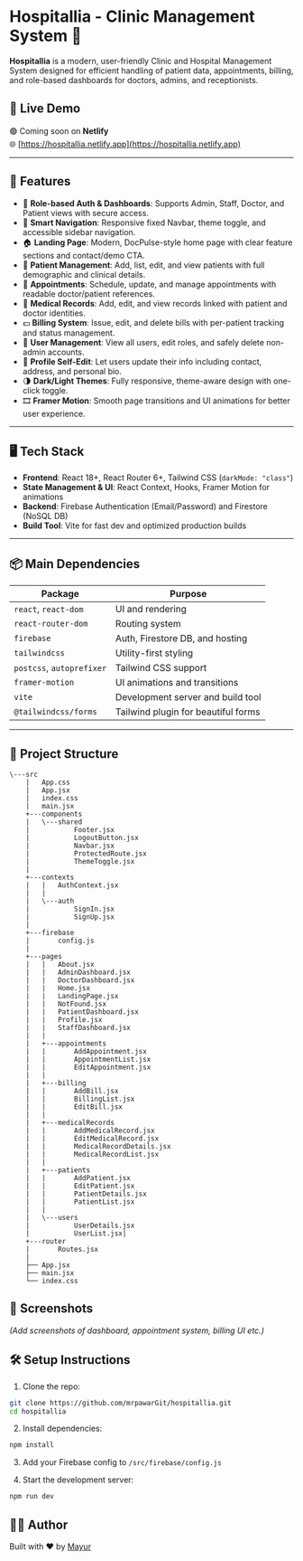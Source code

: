 # Hospitallia - Clinic Management System 🏥

**Hospitallia** is a modern, user-friendly Clinic and Hospital Management System designed for efficient handling of patient data, appointments, billing, and role-based dashboards for doctors, admins, and receptionists.

## 🚀 Live Demo

🟢 Coming soon on **Netlify**  
🌐 [https://hospitallia.netlify.app](https://hospitallia.netlify.app)

---

## 🚀 Features

* 🔐 **Role-based Auth & Dashboards**: Supports Admin, Staff, Doctor, and Patient views with secure access.
* 🧭 **Smart Navigation**: Responsive fixed Navbar, theme toggle, and accessible sidebar navigation.
* 🏠 **Landing Page**: Modern, DocPulse-style home page with clear feature sections and contact/demo CTA.
* 🧍 **Patient Management**: Add, list, edit, and view patients with full demographic and clinical details.
* 📅 **Appointments**: Schedule, update, and manage appointments with readable doctor/patient references.
* 📁 **Medical Records**: Add, edit, and view records linked with patient and doctor identities.
* 💵 **Billing System**: Issue, edit, and delete bills with per-patient tracking and status management.
* 👥 **User Management**: View all users, edit roles, and safely delete non-admin accounts.
* 👤 **Profile Self-Edit**: Let users update their info including contact, address, and personal bio.
* 🌗 **Dark/Light Themes**: Fully responsive, theme-aware design with one-click toggle.
* 🎞️ **Framer Motion**: Smooth page transitions and UI animations for better user experience.

---

## 🖥️ Tech Stack

* **Frontend**: React 18+, React Router 6+, Tailwind CSS (`darkMode: "class"`)
* **State Management & UI**: React Context, Hooks, Framer Motion for animations
* **Backend**: Firebase Authentication (Email/Password) and Firestore (NoSQL DB)
* **Build Tool**: Vite for fast dev and optimized production builds

---

## 📦 Main Dependencies

| Package                   | Purpose                             |
| ------------------------- | ----------------------------------- |
| `react`, `react-dom`      | UI and rendering                    |
| `react-router-dom`        | Routing system                      |
| `firebase`                | Auth, Firestore DB, and hosting     |
| `tailwindcss`             | Utility-first styling               |
| `postcss`, `autoprefixer` | Tailwind CSS support                |
| `framer-motion`           | UI animations and transitions       |
| `vite`                    | Development server and build tool   |
| `@tailwindcss/forms`      | Tailwind plugin for beautiful forms |

---

## 📂 Project Structure

```
\---src
    |   App.css
    |   App.jsx
    |   index.css
    |   main.jsx
    +---components
    |   \---shared
    |           Footer.jsx
    |           LogoutButton.jsx
    |           Navbar.jsx
    |           ProtectedRoute.jsx
    |           ThemeToggle.jsx
    |
    +---contexts
    |   |   AuthContext.jsx
    |   |
    |   \---auth
    |           SignIn.jsx
    |           SignUp.jsx
    |
    +---firebase
    |       config.js
    |
    +---pages
    |   |   About.jsx
    |   |   AdminDashboard.jsx
    |   |   DoctorDashboard.jsx
    |   |   Home.jsx
    |   |   LandingPage.jsx
    |   |   NotFound.jsx
    |   |   PatientDashboard.jsx
    |   |   Profile.jsx
    |   |   StaffDashboard.jsx
    |   |
    |   +---appointments
    |   |       AddAppointment.jsx
    |   |       AppointmentList.jsx
    |   |       EditAppointment.jsx
    |   |
    |   +---billing
    |   |       AddBill.jsx
    |   |       BillingList.jsx
    |   |       EditBill.jsx
    |   |
    |   +---medicalRecords
    |   |       AddMedicalRecord.jsx
    |   |       EditMedicalRecord.jsx
    |   |       MedicalRecordDetails.jsx
    |   |       MedicalRecordList.jsx
    |   |
    |   +---patients
    |   |       AddPatient.jsx
    |   |       EditPatient.jsx
    |   |       PatientDetails.jsx
    |   |       PatientList.jsx
    |   |
    |   \---users
    |           UserDetails.jsx
    |           UserList.jsx|
    +---router
    |       Routes.jsx
    |
    ├── App.jsx
    ├── main.jsx
    └── index.css
```

## 📸 Screenshots

_(Add screenshots of dashboard, appointment system, billing UI etc.)_

## 🛠️ Setup Instructions

1. Clone the repo:

```bash
git clone https://github.com/mrpawarGit/hospitallia.git
cd hospitallia
```

2. Install dependencies:

```bash
npm install
```

3. Add your Firebase config to `/src/firebase/config.js`

4. Start the development server:

```bash
npm run dev
```

## 🙋‍♂️ Author

Built with ❤️ by [Mayur](https://github.com/mrpawarGit)
